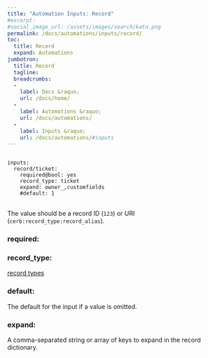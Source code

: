 ```yaml
---
title: "Automation Inputs: Record"
#excerpt: 
#social_image_url: /assets/images/search/kata.png
permalink: /docs/automations/inputs/record/
toc:
  title: Record
  expand: Automations
jumbotron:
  title: Record
  tagline: 
  breadcrumbs:
  -
    label: Docs &raquo;
    url: /docs/home/
  -
    label: Automations &raquo;
    url: /docs/automations/
  -
    label: Inputs &raquo;
    url: /docs/automations/#inputs
---
```


<pre>
<code class="language-cerb">
inputs:
  record/ticket:
    required@bool: yes
    record_type: ticket
    expand: owner_,customfields
    #default: 1
</code>
</pre>

The value should be a record ID (`123`) or URI (`cerb:record_type:record_alias`).

### required:

### record_type:

[record types](/docs/records/types/)

### default:

The default for the input if a value is omitted.

### expand:

A comma-separated string or array of keys to expand in the record dictionary.